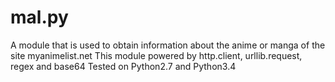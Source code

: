 # mal.py
A module that is used to obtain information about the anime or manga of the site myanimelist.net
This module powered by http.client, urllib.request, regex and base64
Tested on Python2.7 and Python3.4
